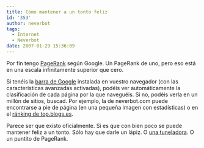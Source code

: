 ```yaml
---
title: Cómo mantener a un tonto feliz
id: '353'
author: neverbot
tags:
  - Internet
  - Neverbot
date: 2007-01-29 15:36:09
---
```


Por fin tengo [PageRank](http://en.wikipedia.org/wiki/PageRank) según Google. Un PageRank de uno, pero eso está en una escala infinitamente superior que cero.

Si tenéis la [barra de Google](http://toolbar.google.com/) instalada en vuestro navegador (con las características avanzadas activadas), podéis ver automáticamente la clasificación de cada página por la que naveguéis. Si no, podéis verla en un millón de sitios, buscad. Por ejemplo, la de neverbot.com puede encontrarse a pie de página (en una pequeña imagen con estadísticas) o en el [ránking de top.blogs.es](http://top.blogs.es/metrics/blog/neverbotcom/).

Parece ser que existo oficialmente. Si es que con bien poco se puede mantener feliz a un tonto. Sólo hay que darle un lápiz. O [una tuneladora](http://localhost:8000/pensamientos-aleatorios/tuneles-y-tuneladoras/). O un puntito de PageRank.